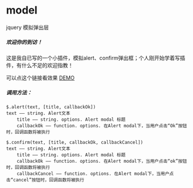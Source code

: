 # model
jquery 模拟弹出层

##### 欢迎你的到访！

这是我自已写的一个小插件，模拟alert、confirm弹出框；个人刚开始学着写插件，有什么不足的欢迎指教！

可以点这个链接看效果 [DEMO](http://zijingwang.github.io/model/)

##### 调用方法：
	$.alert(text, [title, callbackOk])
   	text —— string. Alert文本
 		title —— string. options. Alert modal 标题
 		callbackOk —— function. options. 在Alert modal下，当用户点击“Ok”按钮时，回调函数将被执行
 
 	$.confirm(text, [title, callbackOk, callbackCancel])
   	text —— string. Alert文本
 		title —— string. options. Alert modal 标题
 		callbackOk —— function. options. 在Alert modal下，当用户点击“ok”按钮时，回调函数将被执行
 		callbackCancel —— function. options. 在Alert modal下，当用户点击“cancel”按钮时，回调函数将被执行
 		
